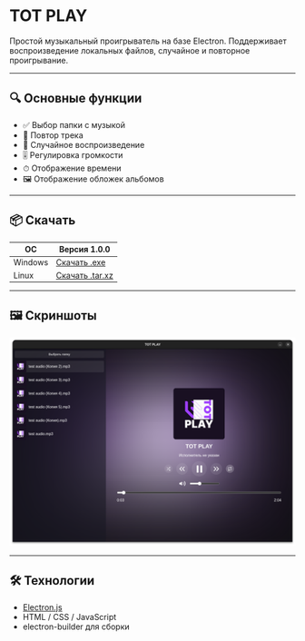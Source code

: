 # TOT PLAY

Простой музыкальный проигрыватель на базе Electron. Поддерживает воспроизведение локальных файлов, случайное и повторное проигрывание.

---

## 🔍 Основные функции

- ✅ Выбор папки с музыкой
- 🔁 Повтор трека
- 🎲 Случайное воспроизведение
- 🎚 Регулировка громкости
- ⏱ Отображение времени
- 🖼 Отображение обложек альбомов

---

## 📦 Скачать

| ОС       | Версия 1.0.0                        |
|----------|-------------------------------------|
| Windows  | [Скачать .exe](https://drive.google.com/file/d/1z0HgAEHBA5XgRQwxlgJnGPKUhiq7VU4D/view?usp=drive_link) |
| Linux    | [Скачать .tar.xz](https://drive.google.com/file/d/1J7iFN5LfgFb-OKU_-7IWSWsUECuezpEB/view?usp=drive_link) |

---

## 🖼 Скриншоты

![Скриншот 1](screenshots/screen.png)

---

## 🛠 Технологии

- [Electron.js](https://www.electronjs.org/ )
- HTML / CSS / JavaScript
- electron-builder для сборки
